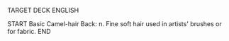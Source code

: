 TARGET DECK
ENGLISH

START
Basic
Camel-hair
Back: n. Fine soft hair used in artists' brushes or for fabric.
END

